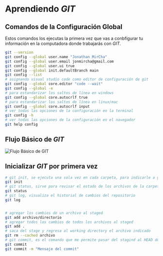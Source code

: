 # Aprendiendo _GIT_

## Comandos de la Configuración Global

Estos comandos los ejecutas la primera vez que vas a conbfigurar tu información en la computadora donde trabajarás con _GIT_.

```bash
git --version
git config --global user.name "Jonathan MirCha"
git config --global user.email jonmircha@gmail.com
git config --global user.ui true
git config --global init.defaultBranch main
git config --list
# asignando visual studio code como editor de configuración de git
git config --global core.editor "code --wait"
git config --global -e
# para estandarizar los saltos de línea en windows
git config --global core.autocrlf true
# para estandarizar los saltos de línea en linux/mac
git config --global core.autocrlf input
# ver todas las opciones de la configuración en la terminal
git config -h
# ver todas las opciones de la configuración en el navegador
git help config
```

## Flujo Básico de _GIT_

![Flujo Básico de _GIT_](https://jonmircha.com/img/blog/git-flow.png)

## Inicializar _GIT_ por primera vez

```bash
# git init, se ejecuta una sola vez en cada carpeta, para indicarle a git que tiene que supervisar dicha carpeta
git init
# git status, sirve para revisar el estado de los archivos de la carpeta que git esta supervisando
git status
# git log, visualiza el historial de cambios del repositorio
git log


# agregar los cambios de un archivo al staged
git add archivo/directorio
# agregar todos los cambios de todos los archivos al staged
git add .
# saca del stage y regresa al working directory el archivo indicado
git rm --cached archivo
# git commit, es el comando que me permite pasar del stagind al HEAD del repositorio, con este comando oficializo un cambio en el historial de mi repositorio
git commit
git commit -m "Mensaje del commit"
```
